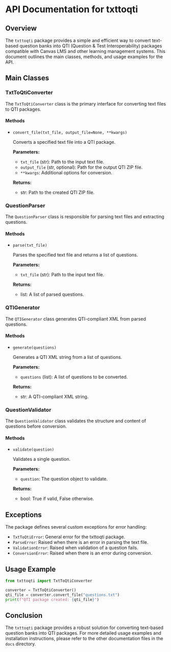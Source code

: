 # API Documentation for txttoqti

## Overview

The `txttoqti` package provides a simple and efficient way to convert text-based question banks into QTI (Question & Test Interoperability) packages compatible with Canvas LMS and other learning management systems. This document outlines the main classes, methods, and usage examples for the API.

## Main Classes

### TxtToQtiConverter

The `TxtToQtiConverter` class is the primary interface for converting text files to QTI packages.

#### Methods

- `convert_file(txt_file, output_file=None, **kwargs)`

  Converts a specified text file into a QTI package.

  **Parameters:**
  - `txt_file` (str): Path to the input text file.
  - `output_file` (str, optional): Path for the output QTI ZIP file.
  - `**kwargs`: Additional options for conversion.

  **Returns:**
  - str: Path to the created QTI ZIP file.

### QuestionParser

The `QuestionParser` class is responsible for parsing text files and extracting questions.

#### Methods

- `parse(txt_file)`

  Parses the specified text file and returns a list of questions.

  **Parameters:**
  - `txt_file` (str): Path to the input text file.

  **Returns:**
  - list: A list of parsed questions.

### QTIGenerator

The `QTIGenerator` class generates QTI-compliant XML from parsed questions.

#### Methods

- `generate(questions)`

  Generates a QTI XML string from a list of questions.

  **Parameters:**
  - `questions` (list): A list of questions to be converted.

  **Returns:**
  - str: A QTI-compliant XML string.

### QuestionValidator

The `QuestionValidator` class validates the structure and content of questions before conversion.

#### Methods

- `validate(question)`

  Validates a single question.

  **Parameters:**
  - `question`: The question object to validate.

  **Returns:**
  - bool: True if valid, False otherwise.

## Exceptions

The package defines several custom exceptions for error handling:

- `TxtToQtiError`: General error for the txttoqti package.
- `ParseError`: Raised when there is an error in parsing the text file.
- `ValidationError`: Raised when validation of a question fails.
- `ConversionError`: Raised when there is an error during conversion.

## Usage Example

```python
from txttoqti import TxtToQtiConverter

converter = TxtToQtiConverter()
qti_file = converter.convert_file("questions.txt")
print(f"QTI package created: {qti_file}")
```

## Conclusion

The `txttoqti` package provides a robust solution for converting text-based question banks into QTI packages. For more detailed usage examples and installation instructions, please refer to the other documentation files in the `docs` directory.